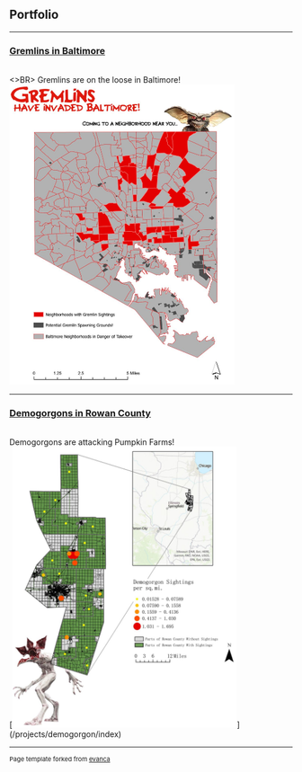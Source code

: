 ## Portfolio

---

### [Gremlins in Baltimore](/pdf/gremlins_overview.pdf)
<BR><>BR>
Gremlins are on the loose in Baltimore!
<BR><img src="images/gremlins.JPG?raw=true" width=400>

---
### [Demogorgons in Rowan County](/pdf/demogorgon_overview.pdf)
<BR>
Demogorgons are attacking Pumpkin Farms!
<BR>[<img src="images/demorogon.JPG?raw=true" width=400>](/projects/demogorgon/index)

---
<p style="font-size:11px">Page template forked from <a href="https://github.com/evanca/quick-portfolio">evanca</a></p>
<!-- Remove above link if you don't want to attibute -->
